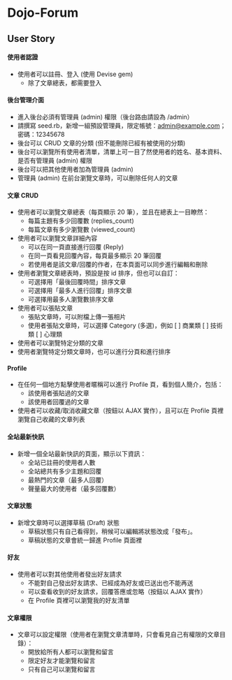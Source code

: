 # Dojo-Forum

## User Story
#### 使用者認證
* 使用者可以註冊、登入 (使用 Devise gem)
  * 除了文章總表，都需要登入

#### 後台管理介面
* 進入後台必須有管理員 (admin) 權限（後台路由請設為 /admin）
* 請撰寫 seed.rb，新增一組預設管理員，限定帳號：admin@example.com；密碼：12345678
* 後台可以 CRUD 文章的分類 (但不能刪除已經有被使用的分類)
* 後台可以瀏覽所有使用者清單，清單上可一目了然使用者的姓名、基本資料、是否有管理員 (admin) 權限
* 後台可以把其他使用者加為管理員 (admin)
* 管理員 (admin) 在前台瀏覽文章時，可以刪除任何人的文章

#### 文章 CRUD
* 使用者可以瀏覽文章總表（每頁顯示 20 筆），並且在總表上一目瞭然：
  * 每篇主題有多少回覆數 (replies_count)
  * 每篇文章有多少瀏覽數 (viewed_count)
* 使用者可以瀏覽文章詳細內容
  * 可以在同一頁直接進行回覆 (Reply)
  * 在同一頁看見回覆內容，每頁最多顯示 20 筆回覆
  * 若使用者是該文章/回覆的作者，在本頁面可以同步進行編輯和刪除
* 使用者瀏覽文章總表時，預設是按 id 排序，但也可以自訂：
  * 可選擇用「最後回覆時間」排序文章
  * 可選擇用「最多人進行回覆」排序文章
  * 可選擇用最多人瀏覽數排序文章
* 使用者可以張貼文章
  * 張貼文章時，可以附檔上傳一張相片
  * 使用者張貼文章時，可以選擇 Category (多選)，例如 [ ] 商業類 [ ] 技術類 [ ] 心理類
* 使用者可以瀏覽特定分類的文章
* 使用者瀏覽特定分類文章時，也可以進行分頁和進行排序

#### Profile
* 在任何一個地方點擊使用者暱稱可以進行 Profile 頁，看到個人簡介，包括：
  * 該使用者張貼過的文章
  * 該使用者回覆過的文章
* 使用者可以收藏/取消收藏文章（按鈕以 AJAX 實作），且可以在 Profile 頁裡瀏覽自己收藏的文章列表

#### 全站最新快訊
* 新增一個全站最新快訊的頁面，顯示以下資訊：
  * 全站已註冊的使用者人數
  * 全站總共有多少主題和回覆
  * 最熱門的文章（最多人回覆）
  * 聲量最大的使用者（最多回覆數）

#### 文章狀態
* 新增文章時可以選擇草稿 (Draft) 狀態
  * 草稿狀態只有自己看得到，稍候可以編輯將狀態改成「發布」。
  * 草稿狀態的文章會統一歸進 Profile 頁面裡

#### 好友
* 使用者可以對其他使用者發出好友請求
  * 不能對自己發出好友請求、已經成為好友或已送出也不能再送
  * 可以查看收到的好友請求，回覆答應或忽略（按鈕以 AJAX 實作）
  * 在 Profile 頁裡可以瀏覽我的好友清單

#### 文章權限
* 文章可以設定權限（使用者在瀏覽文章清單時，只會看見自己有權限的文章目錄）：
  * 開放給所有人都可以瀏覽和留言
  * 限定好友才能瀏覽和留言
  * 只有自己可以瀏覽和留言
